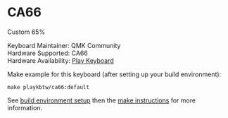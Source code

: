 CA66
==

Custom 65%

Keyboard Maintainer: QMK Community   
Hardware Supported: CA66   
Hardware Availability: [Play Keyboard](http://play-keyboard.store/)


Make example for this keyboard (after setting up your build environment):

    make playkbtw/ca66:default

See [build environment setup](https://docs.qmk.fm/build_environment_setup.html) then the [make instructions](https://docs.qmk.fm/make_instructions.html) for more information.
